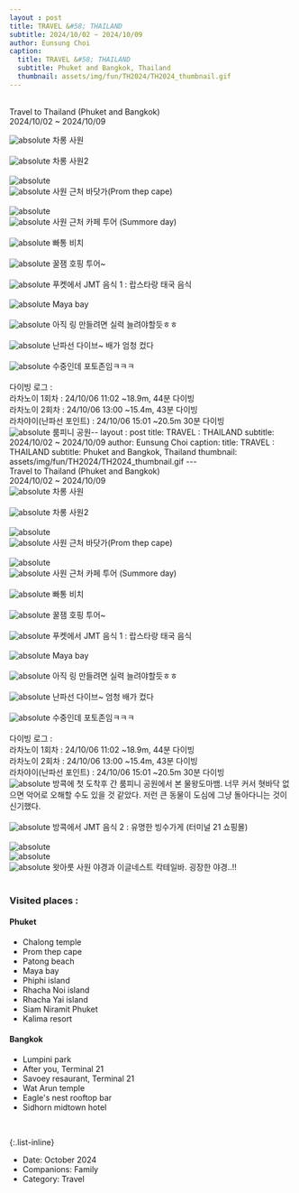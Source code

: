 ```yaml
--- 
layout : post
title: TRAVEL &#58; THAILAND
subtitle: 2024/10/02 ~ 2024/10/09
author: Eunsung Choi
caption:
  title: TRAVEL &#58; THAILAND
  subtitle: Phuket and Bangkok, Thailand
  thumbnail: assets/img/fun/TH2024/TH2024_thumbnail.gif
---
```

<br><be>
Travel to Thailand (Phuket and Bangkok) <br>
2024/10/02 ~ 2024/10/09 <br>


<img data-action="zoom" class="img-fluid d-block mx-auto" src= "/assets/img/fun/TH2024/TH2024_1.jpg" alt='absolute' >
차롱 사원 <br> <br>
<img data-action="zoom" class="img-fluid d-block mx-auto" src= "/assets/img/fun/TH2024/TH2024_2.jpg" alt='absolute' > 
차롱 사원2 <br> <br>
<img data-action="zoom" class="img-fluid d-block mx-auto" src= "/assets/img/fun/TH2024/TH2024_3.jpg" alt='absolute' > <br>
<img data-action="zoom" class="img-fluid d-block mx-auto" src= "/assets/img/fun/TH2024/TH2024_4.jpg" alt='absolute' > 
사원 근처 바닷가(Prom thep cape) <br> <br>
<img data-action="zoom" class="img-fluid d-block mx-auto" src= "/assets/img/fun/TH2024/TH2024_5.jpg" alt='absolute' > <br>
<img data-action="zoom" class="img-fluid d-block mx-auto" src= "/assets/img/fun/TH2024/TH2024_6.jpg" alt='absolute' > 
사원 근처 카페 투어 (Summore day) <br> <br>
<img data-action="zoom" class="img-fluid d-block mx-auto" src= "/assets/img/fun/TH2024/TH2024_7.jpg" alt='absolute' > 
빠통 비치 <br> <br>
<img data-action="zoom" class="img-fluid d-block mx-auto" src= "/assets/img/fun/TH2024/TH2024_8.jpg" alt='absolute' > 
꿀잼 호핑 투어~ <br> <br>
<img data-action="zoom" class="img-fluid d-block mx-auto" src= "/assets/img/fun/TH2024/TH2024_9.jpg" alt='absolute' > 
푸켓에서 JMT 음식 1 : 랍스타랑 태국 음식<br> <br>
<img data-action="zoom" class="img-fluid d-block mx-auto" src= "/assets/img/fun/TH2024/TH2024_10.jpg" alt='absolute' > 
Maya bay <br> <br>
<img data-action="zoom" class="img-fluid d-block mx-auto" src= "/assets/img/fun/TH2024/TH2024_gif1.gif" alt='absolute' > 
아직 링 만들려면 실력 늘려야할듯ㅎㅎ <br> <br>
<img data-action="zoom" class="img-fluid d-block mx-auto" src= "/assets/img/fun/TH2024/TH2024_gif3.gif" alt='absolute' > 
난파선 다이브~ 배가 엄청 컸다 <br> <br>
<img data-action="zoom" class="img-fluid d-block mx-auto" src= "/assets/img/fun/TH2024/TH2024_gif4.gif" alt='absolute' > 
수중인데 포토존임ㅋㅋㅋ <br> <br>
다이빙 로그 : <br>
라차노이 1회차  : 24/10/06 11:02 ~18.9m, 44분 다이빙 <br>
라차노이 2회차 : 24/10/06 13:00 ~15.4m, 43분 다이빙 <br>
라차야이(난파선 포인트) : 24/10/06 15:01 ~20.5m 30분 다이빙 <br>

<img data-action="zoom" class="img-fluid d-block mx-auto" src= "/assets/img/fun/TH2024/TH2024_11.jpg" alt='absolute' > 
룸피니 공원-- 
layout : post
title: TRAVEL &#58; THAILAND
subtitle: 2024/10/02 ~ 2024/10/09
author: Eunsung Choi
caption:
  title: TRAVEL &#58; THAILAND
  subtitle: Phuket and Bangkok, Thailand
  thumbnail: assets/img/fun/TH2024/TH2024_thumbnail.gif
---
<br><be>
Travel to Thailand (Phuket and Bangkok) <br>
2024/10/02 ~ 2024/10/09 <br>


<img data-action="zoom" class="img-fluid d-block mx-auto" src= "/assets/img/fun/TH2024/TH2024_1.jpg" alt='absolute' >
차롱 사원 <br> <br>
<img data-action="zoom" class="img-fluid d-block mx-auto" src= "/assets/img/fun/TH2024/TH2024_2.jpg" alt='absolute' > 
차롱 사원2 <br> <br>
<img data-action="zoom" class="img-fluid d-block mx-auto" src= "/assets/img/fun/TH2024/TH2024_3.jpg" alt='absolute' > <br>
<img data-action="zoom" class="img-fluid d-block mx-auto" src= "/assets/img/fun/TH2024/TH2024_4.jpg" alt='absolute' > 
사원 근처 바닷가(Prom thep cape) <br> <br>
<img data-action="zoom" class="img-fluid d-block mx-auto" src= "/assets/img/fun/TH2024/TH2024_5.jpg" alt='absolute' > <br>
<img data-action="zoom" class="img-fluid d-block mx-auto" src= "/assets/img/fun/TH2024/TH2024_6.jpg" alt='absolute' > 
사원 근처 카페 투어 (Summore day) <br> <br>
<img data-action="zoom" class="img-fluid d-block mx-auto" src= "/assets/img/fun/TH2024/TH2024_7.jpg" alt='absolute' > 
빠통 비치 <br> <br>
<img data-action="zoom" class="img-fluid d-block mx-auto" src= "/assets/img/fun/TH2024/TH2024_8.jpg" alt='absolute' > 
꿀잼 호핑 투어~ <br> <br>
<img data-action="zoom" class="img-fluid d-block mx-auto" src= "/assets/img/fun/TH2024/TH2024_9.jpg" alt='absolute' > 
푸켓에서 JMT 음식 1 : 랍스타랑 태국 음식<br> <br>
<img data-action="zoom" class="img-fluid d-block mx-auto" src= "/assets/img/fun/TH2024/TH2024_10.jpg" alt='absolute' > 
Maya bay <br> <br>
<img data-action="zoom" class="img-fluid d-block mx-auto" src= "/assets/img/fun/TH2024/TH2024_gif1.gif" alt='absolute' > 
아직 링 만들려면 실력 늘려야할듯ㅎㅎ <br> <br>
<img data-action="zoom" class="img-fluid d-block mx-auto" src= "/assets/img/fun/TH2024/TH2024_gif3.gif" alt='absolute' > 
난파선 다이브~ 엄청 배가 컸다 <br> <br>
<img data-action="zoom" class="img-fluid d-block mx-auto" src= "/assets/img/fun/TH2024/TH2024_gif4.gif" alt='absolute' > 
수중인데 포토존임ㅋㅋㅋ <br> <br>
다이빙 로그 : <br>
라차노이 1회차  : 24/10/06 11:02 ~18.9m, 44분 다이빙 <br>
라차노이 2회차 : 24/10/06 13:00 ~15.4m, 43분 다이빙 <br>
라차야이(난파선 포인트) : 24/10/06 15:01 ~20.5m 30분 다이빙 <br>

<img data-action="zoom" class="img-fluid d-block mx-auto" src= "/assets/img/fun/TH2024/TH2024_11.jpg" alt='absolute' > 
방콕에 첫 도착후 간 룸피니 공원에서 본 물왕도마뱀. 너무 커서 혓바닥 없으면 악어로 오해할 수도 있을 것 같았다. 저런 큰 동물이 도심에 그냥 돌아다니는 것이 신기했다. <br> <br>
<img data-action="zoom" class="img-fluid d-block mx-auto" src= "/assets/img/fun/TH2024/TH2024_11.jpg" alt='absolute' > 
방콕에서 JMT 음식 2 : 유명한 빙수가게 (터미널 21 쇼핑몰) <br> <br>
<img data-action="zoom" class="img-fluid d-block mx-auto" src= "/assets/img/fun/TH2024/TH2024_12.jpg" alt='absolute' > <br>
<img data-action="zoom" class="img-fluid d-block mx-auto" src= "/assets/img/fun/TH2024/TH2024_13.jpg" alt='absolute' > <br>
<img data-action="zoom" class="img-fluid d-block mx-auto" src= "/assets/img/fun/TH2024/TH2024_14.jpg" alt='absolute' > 
왓아룻 사원 야경과 이글네스트 칵테일바. 굉장한 야경..!! <br> <br>


### Visited places : <br>
#### Phuket
- Chalong temple
- Prom thep cape
- Patong beach
- Maya bay
- Phiphi island
- Rhacha Noi island
- Rhacha Yai island
- Siam Niramit Phuket
- Kalima resort

#### Bangkok
- Lumpini park
- After you, Terminal 21
- Savoey resaurant, Terminal 21
- Wat Arun temple
- Eagle's nest rooftop bar
- Sidhorn midtown hotel

<br>


{:.list-inline}
- Date: October 2024
- Companions: Family
- Category: Travel
